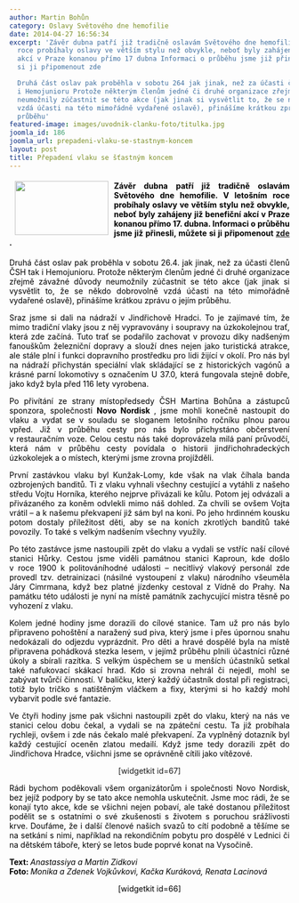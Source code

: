 ```yaml
---
author: Martin Bohůn
category: Oslavy Světového dne hemofilie
date: 2014-04-27 16:56:34
excerpt: 'Závěr dubna patří již tradičně oslavám Světového dne hemofilie V letošním
  roce probíhaly oslavy ve větším stylu než obvykle, neboť byly zahájeny již benefiční
  akcí v Praze konanou přímo 17 dubna Informaci o průběhu jsme již přinesli, můžete
  si ji připomenout zde

  Druhá část oslav pak proběhla v sobotu 264 jak jinak, než za účasti členů ČSH tak
  i Hemojunioru Protože některým členům jedné či druhé organizace zřejmě závažné důvody
  neumožnily zúčastnit se této akce (jak jinak si vysvětlit to, že se někdo dobrovolně
  vzdá účasti na této mimořádně vydařené oslavě), přinášíme krátkou zprávu o jejím
  průběhu'
featured-image: images/uvodnik-clanku-foto/titulka.jpg
joomla_id: 186
joomla_url: prepadeni-vlaku-se-stastnym-koncem
layout: post
title: Přepadení vlaku se šťastným koncem
---
```


<h4 style="text-align: justify;">
 <span style="color: #000000;">
  <span style="font-size: 1em;">
   <img border="0" height="97" src="{{ site.baseurl }}/images/uvodnik-clanku-foto/titulka.jpg" style="float: left; margin-left: 10px; margin-right: 10px;" width="168"/>
   Závěr dubna patří již tradičně oslavám Světového dne hemofilie. V letošním roce probíhaly oslavy ve větším stylu než obvykle, neboť byly zahájeny již benefiční akcí v Praze konanou přímo 17. dubna. Informaci o průběhu jsme již přinesli, můžete si ji připomenout
  </span>
  <a href="index.php/cs/clanky/185-andelsky-happening" style="font-size: 1em;" title="Andělský happening">
   zde
  </a>
  <span style="font-size: 1em;">
   .
  </span>
 </span>
</h4>
<p style="text-align: justify;">
 <span style="color: #000000;">
  Druhá část oslav pak proběhla v sobotu 26.4. jak jinak, než za účasti členů ČSH tak i Hemojunioru. Protože některým členům jedné či druhé organizace zřejmě závažné důvody neumožnily zúčastnit se této akce (jak jinak si vysvětlit to, že se někdo dobrovolně vzdá účasti na této mimořádně vydařené oslavě), přinášíme krátkou zprávu o jejím průběhu.
 </span>
</p>
<p style="text-align: justify;">
 <span style="text-align: justify; color: #000000;">
  Sraz jsme si dali na nádraží v Jindřichově Hradci. To je zajímavé tím, že mimo tradiční vlaky jsou z něj vypravovány i soupravy na úzkokolejnou trať, která zde začíná. Tuto trať se podařilo zachovat v provozu díky nadšeným fanouškům železniční dopravy a slouží dnes nejen jako turistická atrakce, ale stále plní i funkci dopravního prostředku pro lidi žijící v okolí. Pro nás byl na nádraží přichystán speciální vlak skládající se z historických vagónů a krásné parní lokomotivy s označením U 37.0, která fungovala stejně dobře, jako když byla před 116 lety vyrobena.
 </span>
</p>
<p style="text-align: justify;">
 <span style="color: #000000;">
  Po přivítání ze strany místopředsedy ČSH Martina Bohůna a zástupců sponzora, společnosti
  <strong>
   Novo Nordisk
  </strong>
  , jsme mohli konečně nastoupit do vlaku a vydat se v souladu se sloganem letošního ročníku plnou parou vpřed. Již v průběhu cesty pro nás bylo přichystáno občerstvení v restauračním voze. Celou cestu nás také doprovázela milá paní průvodčí, která nám v průběhu cesty povídala o historii jindřichohradeckých úzkokolejek a o místech, kterými jsme zrovna projížděli.
 </span>
</p>
<p style="text-align: justify;">
 <span style="color: #000000;">
  První zastávkou vlaku byl Kunžak-Lomy, kde však na vlak číhala banda ozbrojených banditů. Ti z vlaku vyhnali všechny cestující a vytáhli z našeho středu Vojtu Horníka, kterého nejprve přivázali ke kůlu. Potom jej odvázali a přivázaného za koněm odvlekli mimo náš dohled. Za chvíli se ovšem Vojta vrátil – a k našemu překvapení již sám byl na koni. Po jeho hrdinném kousku potom dostaly příležitost děti, aby se na koních zkrotlých banditů také povozily. To také s velkým nadšením všechny využily.
 </span>
</p>
<p style="text-align: justify;">
 <span style="color: #000000;">
  Po této zastávce jsme nastoupili zpět do vlaku a vydali se vstříc naší cílové stanici Hůrky. Cestou jsme viděli památnou stanici Kaproun, kde došlo v roce 1900 k politováníhodné události – necitlivý vlakový personál zde provedl tzv. detrainizaci (násilné vystoupení z vlaku) národního všeuměla Járy Cimrmana, když bez platné jízdenky cestoval z Vídně do Prahy. Na památku této události je nyní na místě památník zachycující mistra těsně po vyhození z vlaku.
 </span>
</p>
<p style="text-align: justify;">
 <span style="color: #000000;">
  Kolem jedné hodiny jsme dorazili do cílové stanice. Tam už pro nás bylo připraveno pohoštění a naražený sud piva, který jsme i přes úpornou snahu nedokázali do odjezdu vyprázdnit. Pro děti a hravé dospělé byla na místě připravena pohádková stezka lesem, v jejímž průběhu plnili účastníci různé úkoly a sbírali razítka. S velkým úspěchem se u menších účastníků setkal také nafukovací skákací hrad. Kdo si zrovna nehrál či nejedl, mohl se zabývat tvůrčí činností. V balíčku, který každý účastník dostal při registraci, totiž bylo tričko s natištěným vláčkem a fixy, kterými si ho každý mohl vybarvit podle své fantazie.
 </span>
</p>
<p style="text-align: justify;">
 <span style="color: #000000;">
  Ve čtyři hodiny jsme pak všichni nastoupili zpět do vlaku, který na nás ve stanici celou dobu čekal, a vydali se na zpáteční cestu. Ta již probíhala rychleji, ovšem i zde nás čekalo malé překvapení. Za vyplněný dotazník byl každý cestující oceněn zlatou medailí. Když jsme tedy dorazili zpět do Jindřichova Hradce, všichni jsme se oprávněně cítili jako vítězové.
 </span>
</p>
<p style="text-align: center;">
 <span>
  [widgetkit id=67]
 </span>
</p>
<p style="text-align: justify;">
 <span style="color: #000000;">
  Rádi bychom poděkovali všem organizátorům i společnosti Novo Nordisk, bez jejíž podpory by se tato akce nemohla uskutečnit. Jsme moc rádi, že se konají tyto akce, kde se všichni nejen pobaví, ale také dostanou příležitost podělit se s ostatními o své zkušenosti s životem s poruchou srážlivosti krve. Doufáme, že i další členové našich svazů to cítí podobně a těšíme se na setkání s nimi, například na rekondičním pobytu pro dospělé v Lednici či na dětském táboře, který se letos bude poprvé konat na Vysočině.
 </span>
</p>
<p style="text-align: justify;">
 <span style="color: #000000;">
  <strong>
   Text:
  </strong>
  <em>
   Anastassiya a Martin Zidkovi
   <br/>
  </em>
 </span>
 <strong style="text-align: left;">
  <span style="color: #000000;">
   Foto:
  </span>
 </strong>
 <span style="color: #000000;">
  <em style="text-align: left;">
   Monika a Zdenek Vojkůvkovi, Kačka Kuráková, Renata Lacinová
  </em>
 </span>
</p>
<p style="text-align: center;">
 <span style="color: #000000;">
  <span>
   [widgetkit id=66]
  </span>
 </span>
</p>